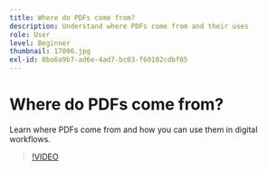 ```yaml
---
title: Where do PDFs come from?
description: Understand where PDFs come from and their uses
role: User
level: Beginner
thumbnail: 17096.jpg
exl-id: 0ba6a9b7-ad6e-4ad7-bc03-f60102cdbf65
---
```

# Where do PDFs come from?

Learn where PDFs come from and how you can use them in digital workflows.

>[!VIDEO](https://video.tv.adobe.com/v/17096?quality=12&learn=on&hidetitle=true)
